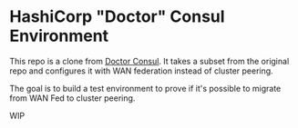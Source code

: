 # HashiCorp "Doctor" Consul Environment

This repo is a clone from [Doctor Consul](https://github.com/joshwolfer/doctorconsul). It takes a subset from the original repo and configures it with WAN federation instead of cluster peering.

The goal is to build a test environment to prove if it's possible to migrate from WAN Fed to cluster peering.

WIP
